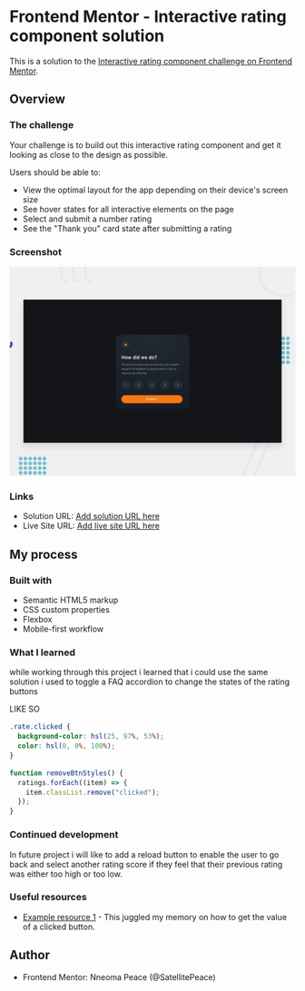 # Frontend Mentor - Interactive rating component solution

This is a solution to the [Interactive rating component challenge on Frontend Mentor](https://www.frontendmentor.io/challenges/interactive-rating-component-koxpeBUmI).

## Overview

### The challenge

Your challenge is to build out this interactive rating component and get it looking as close to the design as possible.

Users should be able to:

- View the optimal layout for the app depending on their device's screen size
- See hover states for all interactive elements on the page
- Select and submit a number rating
- See the "Thank you" card state after submitting a rating

### Screenshot

![Design preview for the Interactive rating component coding challenge](./design/desktop-preview.jpg)

### Links

- Solution URL: [Add solution URL here](https://your-solution-url.com)
- Live Site URL: [Add live site URL here](https://your-live-site-url.com)

## My process

### Built with

- Semantic HTML5 markup
- CSS custom properties
- Flexbox
- Mobile-first workflow

### What I learned

while working through this project i learned that i could use the same solution i used to toggle a FAQ accordion to change the states of the rating buttons

LIKE SO

```css
.rate.clicked {
  background-color: hsl(25, 97%, 53%);
  color: hsl(0, 0%, 100%);
}
```

```js
function removeBtnStyles() {
  ratings.forEach((item) => {
    item.classList.remove("clicked");
  });
}
```

### Continued development

In future project i will like to add a reload button to enable the user to go back and select another rating score if they feel that their previous rating was either too high or too low.

### Useful resources

- [Example resource 1](https://stackoverflow.com/questions/32842967/get-value-of-the-clicked-button) - This juggled my memory on how to get the value of a clicked button.

## Author

- Frontend Mentor: Nneoma Peace (@SatellitePeace)
